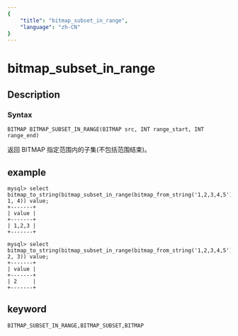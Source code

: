 ```yaml
---
{
    "title": "bitmap_subset_in_range",
    "language": "zh-CN"
}
---
```


<!-- 
Licensed to the Apache Software Foundation (ASF) under one
or more contributor license agreements.  See the NOTICE file
distributed with this work for additional information
regarding copyright ownership.  The ASF licenses this file
to you under the Apache License, Version 2.0 (the
"License"); you may not use this file except in compliance
with the License.  You may obtain a copy of the License at

  http://www.apache.org/licenses/LICENSE-2.0

Unless required by applicable law or agreed to in writing,
software distributed under the License is distributed on an
"AS IS" BASIS, WITHOUT WARRANTIES OR CONDITIONS OF ANY
KIND, either express or implied.  See the License for the
specific language governing permissions and limitations
under the License.
-->

# bitmap_subset_in_range

## Description

### Syntax

`BITMAP BITMAP_SUBSET_IN_RANGE(BITMAP src, INT range_start, INT range_end)`

返回 BITMAP 指定范围内的子集(不包括范围结束)。

## example

```
mysql> select bitmap_to_string(bitmap_subset_in_range(bitmap_from_string('1,2,3,4,5'), 1, 4)) value;
+-------+
| value |
+-------+
| 1,2,3 |
+-------+

mysql> select bitmap_to_string(bitmap_subset_in_range(bitmap_from_string('1,2,3,4,5'), 2, 3)) value;
+-------+
| value |
+-------+
| 2     |
+-------+
```

## keyword

    BITMAP_SUBSET_IN_RANGE,BITMAP_SUBSET,BITMAP
